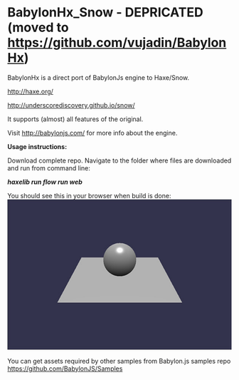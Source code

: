BabylonHx_Snow - DEPRICATED (moved to https://github.com/vujadin/BabylonHx)
==============

BabylonHx is a direct port of BabylonJs engine to Haxe/Snow.

http://haxe.org/

http://underscorediscovery.github.io/snow/


It supports (almost) all features of the original.

Visit http://babylonjs.com/ for more info about the engine.

**Usage instructions:**

Download complete repo.
Navigate to the folder where files are downloaded and run from command line:

***haxelib run flow run web***

You should see this in your browser when build is done:
![Alt text](/samples/scrshot.jpg?raw=true "Basic scene")

You can get assets required by other samples from Babylon.js samples repo https://github.com/BabylonJS/Samples

